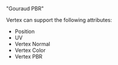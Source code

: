 "Gouraud PBR"

Vertex can support the following attributes:
- Position
- UV
- Vertex Normal
- Vertex Color
- Vertex PBR